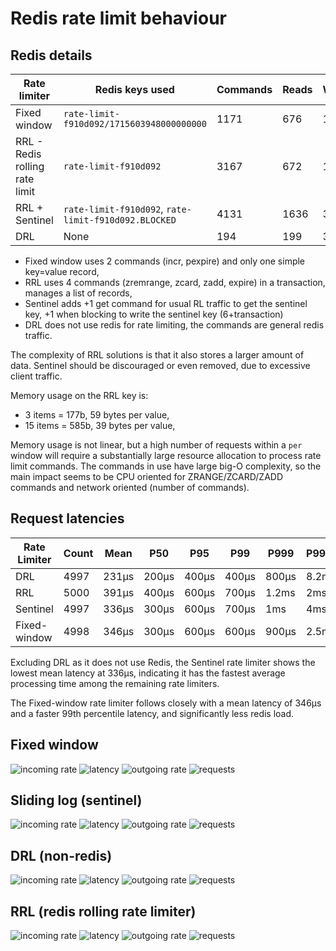 # Redis rate limit behaviour

## Redis details

| Rate limiter | Redis keys used | Commands | Reads | Writes |
| --- | --- | --- | --- | --- |
| Fixed window | `rate-limit-f910d092/1715603948000000000` | 1171 | 676 | 1308 |
| RRL - Redis rolling rate limit | `rate-limit-f910d092` | 3167 | 672 | 1303 |
| RRL + Sentinel | `rate-limit-f910d092`, `rate-limit-f910d092.BLOCKED` | 4131 | 1636 | 3241 |
| DRL | None | 194 | 199 | 383 |

- Fixed window uses 2 commands (incr, pexpire) and only one simple key=value record,
- RRL uses 4 commands (zremrange, zcard, zadd, expire) in a transaction, manages a list of records,
- Sentinel adds +1 get command for usual RL traffic to get the sentinel key, +1 when blocking to write the sentinel key (6+transaction)
- DRL does not use redis for rate limiting, the commands are general redis traffic.

The complexity of RRL solutions is that it also stores a larger amount of data.
Sentinel should be discouraged or even removed, due to excessive client traffic.

Memory usage on the RRL key is:

- 3 items = 177b, 59 bytes per value,
- 15 items = 585b, 39 bytes per value,

Memory usage is not linear, but a high number of requests within a `per` window
will require a substantially large resource allocation to process rate limit commands.
The commands in use have large big-O complexity, so the main impact seems to be CPU
oriented for ZRANGE/ZCARD/ZADD commands and network oriented (number of commands).

## Request latencies

| Rate Limiter  | Count | Mean | P50   | P95   | P99   | P999  | P9999 | P99999 |
| ------------- | ----- | ---- | ----- | ----- | ----- | ----- | ----- | ------- |
| DRL           | 4997  | 231µs | 200µs | 400µs | 400µs | 800µs | 8.2ms | 8.2ms   |
| RRL           | 5000  | 391µs | 400µs | 600µs | 700µs | 1.2ms | 2ms   | 2.3ms   |
| Sentinel      | 4997  | 336µs | 300µs | 600µs | 700µs | 1ms   | 4ms   | 4ms     |
| Fixed-window  | 4998  | 346µs | 300µs | 600µs | 600µs | 900µs | 2.5ms | 2.5ms   |

Excluding DRL as it does not use Redis, the Sentinel rate limiter shows
the lowest mean latency at 336µs, indicating it has the fastest average
processing time among the remaining rate limiters.

The Fixed-window rate limiter follows closely with a mean latency of
346µs and a faster 99th percentile latency, and significantly less redis load.

## Fixed window

![incoming rate](./fixed-window-rate-in.png)
![latency](./fixed-window-latency.png)
![outgoing rate](./fixed-window-rate-out.png)
![requests](./fixed-window-requests.png)

## Sliding log (sentinel)

![incoming rate](./sentinel-rate-in.png)
![latency](./sentinel-latency.png)
![outgoing rate](./sentinel-rate-out.png)
![requests](./sentinel-requests.png)

## DRL (non-redis)

![incoming rate](./drl-rate-in.png)
![latency](./drl-latency.png)
![outgoing rate](./drl-rate-out.png)
![requests](./drl-requests.png)

## RRL (redis rolling rate limiter)

![incoming rate](./rrl-rate-in.png)
![latency](./rrl-latency.png)
![outgoing rate](./rrl-rate-out.png)
![requests](./rrl-requests.png)

